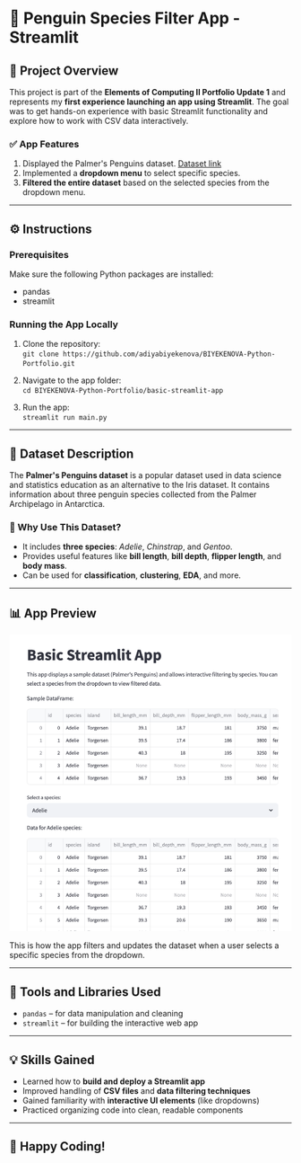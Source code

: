 # 🐧 Penguin Species Filter App - Streamlit

## 📝 Project Overview

This project is part of the **Elements of Computing II Portfolio Update 1** and represents my **first experience launching an app using Streamlit**. The goal was to get hands-on experience with basic Streamlit functionality and explore how to work with CSV data interactively.

### ✅ App Features

1. Displayed the Palmer's Penguins dataset. [Dataset link](data/penguins.csv)
2. Implemented a **dropdown menu** to select specific species.
3. **Filtered the entire dataset** based on the selected species from the dropdown menu.

---

## ⚙️ Instructions

### Prerequisites

Make sure the following Python packages are installed:

- pandas  
- streamlit  

### Running the App Locally

1. Clone the repository:  
   `git clone https://github.com/adiyabiyekenova/BIYEKENOVA-Python-Portfolio.git`

2. Navigate to the app folder:  
   `cd BIYEKENOVA-Python-Portfolio/basic-streamlit-app`

3. Run the app:  
   `streamlit run main.py`

---

## 📂 Dataset Description

The **Palmer's Penguins dataset** is a popular dataset used in data science and statistics education as an alternative to the Iris dataset. It contains information about three penguin species collected from the Palmer Archipelago in Antarctica.

### 🐧 Why Use This Dataset?

- It includes **three species**: *Adelie*, *Chinstrap*, and *Gentoo*.
- Provides useful features like **bill length**, **bill depth**, **flipper length**, and **body mass**.
- Can be used for **classification**, **clustering**, **EDA**, and more.

---

## 📊 App Preview

![Output](images/Screenshot1.png)

This is how the app filters and updates the dataset when a user selects a specific species from the dropdown.

---

## 🔧 Tools and Libraries Used

- `pandas` – for data manipulation and cleaning  
- `streamlit` – for building the interactive web app  

---

## 💡 Skills Gained

- Learned how to **build and deploy a Streamlit app**
- Improved handling of **CSV files** and **data filtering techniques**
- Gained familiarity with **interactive UI elements** (like dropdowns)
- Practiced organizing code into clean, readable components

---

## 🚀 Happy Coding!
